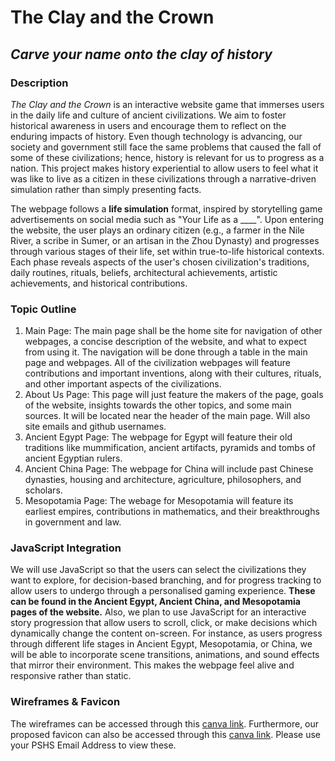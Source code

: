 # The Clay and the Crown
## *Carve your name onto the clay of history*

### Description
*The Clay and the Crown* is an interactive website game that immerses users in the daily life and culture of ancient civilizations. We aim to foster historical awareness in users and encourage them to reflect on the enduring impacts of history. Even though technology is advancing, our society and government still face the same problems that caused the fall of some of these civilizations; hence, history is relevant for us to progress as a nation. This project makes history experiential to allow users to feel what it was like to live as a citizen in these civilizations through a narrative-driven simulation rather than simply presenting facts. 

The webpage follows a **life simulation** format, inspired by storytelling game advertisements on social media such as "Your Life as a ____". Upon entering the website, the user plays an ordinary citizen (e.g., a farmer in the Nile River, a scribe in Sumer, or an artisan in the Zhou Dynasty) and progresses through various stages of their life, set within true-to-life historical contexts. Each phase reveals aspects of the user's chosen civilization's traditions, daily routines, rituals, beliefs, architectural achievements, artistic achievements, and historical contributions.

### Topic Outline
1. Main Page: The main page shall be the home site for navigation of other webpages, a concise description of the website, and what to expect from using it.  The navigation will be done through a table in the main page and webpages.  All of the civilization webpages will feature contributions and important inventions, along with their cultures, rituals, and other important aspects of the civilizations.  
2. About Us Page: This page will just feature the makers of the page, goals of the website, insights towards the other topics, and some main sources.  It will be located near the header of the main page.  Will also site emails and github usernames.
3. Ancient Egypt Page: The webpage for Egypt will feature their old traditions like mummification, ancient artifacts, pyramids and tombs of ancient Egyptian rulers.  
4. Ancient China Page: The webpage for China will include past Chinese dynasties, housing and architecture, agriculture, philosophers, and scholars.  
5. Mesopotamia Page: The webage for Mesopotamia will feature its earliest empires, contributions in mathematics, and their breakthroughs in government and law.



### JavaScript Integration
We will use JavaScript so that the users can select the civilizations they want to explore, for decision-based branching, and for progress tracking to allow users to undergo through a personalised gaming experience. **These can be found in the Ancient Egypt, Ancient China, and Mesopotamia pages of the website.** Also, we plan to use JavaScript for an interactive story progression that allow users to scroll, click, or make decisions which dynamically change the content on-screen. For instance, as users progress through different life stages in Ancient Egypt, Mesopotamia, or China, we will be able to incorporate scene transitions, animations, and sound effects that mirror their environment. This makes the webpage feel alive and responsive rather than static. 

### Wireframes & Favicon
The wireframes can be accessed through this [canva link](https://www.canva.com/design/DAG3LPkhbSI/j_Vml09AuZj0700VvMv_iQ/edit?utm_content=DAG3LPkhbSI&utm_campaign=designshare&utm_medium=link2&utm_source=sharebutton). Furthermore, our proposed favicon can also be accessed through this [canva link](https://www.canva.com/design/DAG3LFj5JP8/8dd1DNcD1ukKAbYiWUgX1w/edit?utm_content=DAG3LFj5JP8&utm_campaign=designshare&utm_medium=link2&utm_source=sharebutton). Please use your PSHS Email Address to view these.